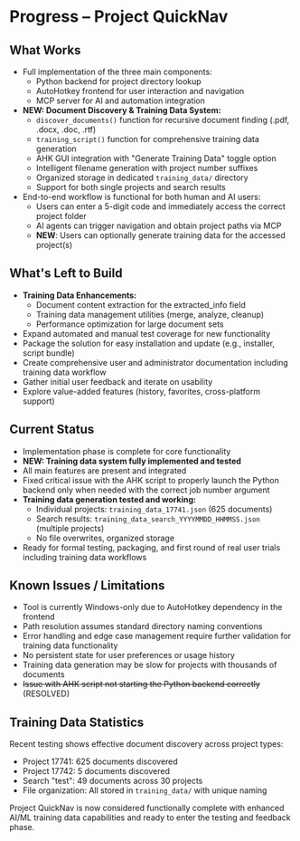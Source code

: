 # Progress – Project QuickNav

## What Works

- Full implementation of the three main components:
  - Python backend for project directory lookup
  - AutoHotkey frontend for user interaction and navigation
  - MCP server for AI and automation integration
- **NEW: Document Discovery & Training Data System:**
  - `discover_documents()` function for recursive document finding (.pdf, .docx, .doc, .rtf)
  - `training_script()` function for comprehensive training data generation
  - AHK GUI integration with "Generate Training Data" toggle option
  - Intelligent filename generation with project number suffixes
  - Organized storage in dedicated `training_data/` directory
  - Support for both single projects and search results
- End-to-end workflow is functional for both human and AI users:
  - Users can enter a 5-digit code and immediately access the correct project folder
  - AI agents can trigger navigation and obtain project paths via MCP
  - **NEW**: Users can optionally generate training data for the accessed project(s)

## What's Left to Build

- **Training Data Enhancements:**
  - Document content extraction for the extracted_info field
  - Training data management utilities (merge, analyze, cleanup)
  - Performance optimization for large document sets
- Expand automated and manual test coverage for new functionality
- Package the solution for easy installation and update (e.g., installer, script bundle)
- Create comprehensive user and administrator documentation including training data workflow
- Gather initial user feedback and iterate on usability
- Explore value-added features (history, favorites, cross-platform support)

## Current Status

- Implementation phase is complete for core functionality
- **NEW: Training data system fully implemented and tested**
- All main features are present and integrated
- Fixed critical issue with the AHK script to properly launch the Python backend only when needed with the correct job number argument
- **Training data generation tested and working:**
  - Individual projects: `training_data_17741.json` (625 documents)
  - Search results: `training_data_search_YYYYMMDD_HHMMSS.json` (multiple projects)
  - No file overwrites, organized storage
- Ready for formal testing, packaging, and first round of real user trials including training data workflows

## Known Issues / Limitations

- Tool is currently Windows-only due to AutoHotkey dependency in the frontend
- Path resolution assumes standard directory naming conventions
- Error handling and edge case management require further validation for training data functionality
- No persistent state for user preferences or usage history
- Training data generation may be slow for projects with thousands of documents
- ~~Issue with AHK script not starting the Python backend correctly~~ (RESOLVED)

## Training Data Statistics

Recent testing shows effective document discovery across project types:
- Project 17741: 625 documents discovered
- Project 17742: 5 documents discovered  
- Search "test": 49 documents across 30 projects
- File organization: All stored in `training_data/` with unique naming

Project QuickNav is now considered functionally complete with enhanced AI/ML training data capabilities and ready to enter the testing and feedback phase.